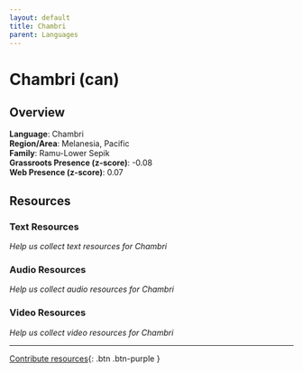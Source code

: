 ```yaml
---
layout: default
title: Chambri
parent: Languages
---
```


# Chambri (can)

## Overview

**Language**: Chambri  
**Region/Area**: Melanesia, Pacific  
**Family**: Ramu-Lower Sepik  
**Grassroots Presence (z-score)**: -0.08  
**Web Presence (z-score)**: 0.07  

## Resources

### Text Resources
*Help us collect text resources for Chambri*

### Audio Resources
*Help us collect audio resources for Chambri*

### Video Resources
*Help us collect video resources for Chambri*

---

[Contribute resources](https://forms.office.com/e/1SfLJx3u1r){: .btn .btn-purple }
